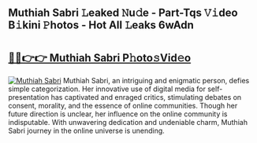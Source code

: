 ## Muthiah Sabri 𝙻eaked 𝙽u𝚍e - Part-Tqs 𝚅𝚒deo B𝚒kini 𝙿hotos - Hot All 𝙻eaks 6wAdn

# <h2><a href="http://ld174vb.urlbe.top/?page=Muthiah+Sabri">🔗🔗👉👉 Muthiah Sabri P𝚑oto𝚜Vid𝚎o</a></h2>

[![Muthiah Sabri](https://i.imgur.com/eBuTRDB.gif)](http://ld174vb.urlbe.top/?page=Muthiah+Sabri)
Muthiah Sabri, an intriguing and enigmatic person, defies simple categorization. Her innovative use of digital media for self-presentation has captivated and enraged critics, stimulating debates on consent, morality, and the essence of online communities. Though her future direction is unclear, her influence on the online community is indisputable. With unwavering dedication and undeniable charm, Muthiah Sabri journey in the online universe is unending.
